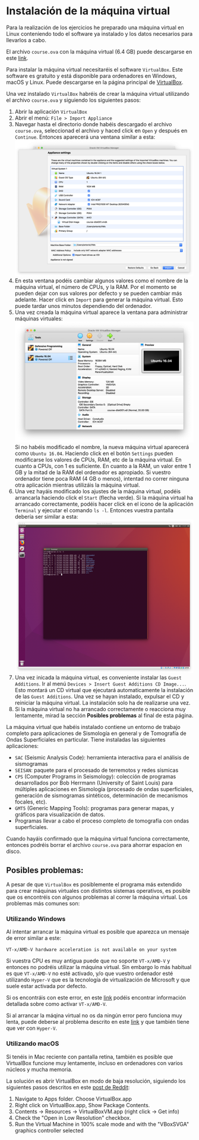 # Instalación de la máquina virtual

Para la realización de los ejercicios he preparado una máquina virtual en Linux
conteniendo todo el software ya instalado y los datos necesarios para llevarlos a cabo.

El archivo `course.ova` con la máquina virtual (6.4 GB) puede descargarse en este
[link](https://www.dropbox.com/s/wr3spoq4fld1swb/course.ova?dl=0).

Para instalar la máquina virtual necesitaréis el software `VirtualBox`. Este software
es gratuito y está disponible para ordenadores en Windows, macOS y Linux. Puede
descargarse en la página principal de [VirtualBox](https://www.virtualbox.org).

Una vez instalado `VirtualBox` habréis de crear la máquina virtual utilizando el
archivo `course.ova` y siguiendo los siguientes pasos:

1. Abrir la aplicación `VirtualBox`
2. Abrir el menú: `File > Import Appliance`
3. Navegar hasta el directorio donde habéis descargado el archivo `course.ova`,
   seleccionad el archivo y haced click en `Open` y después en `Continue`. Entonces
   aparecerá una ventana similar a esta: ![appliance_settings](appliance_settings.png)
4. En esta ventana podéis cambiar algunos valores como el nombre de la máquina virtual,
   el número de CPUs, y la RAM. Por el momento se pueden dejar con sus valores por
   defecto y se pueden cambiar más adelante. Hacer click en `Import` para generar la
   máquina virtual. Esto puede tardar unos minutos dependiendo del ordenador.
5. Una vez creada la máquina virtual aparece la ventana para administrar máquinas virtuales:
   ![virtualbox_manager](virtualbox_manager.png)
   Si no habéis modificado el nombre, la nueva máquina virtual aparecerá como `Ubuntu 16.04`.
   Haciendo click en el botón `Settings` pueden modificarse los valores de CPUs, RAM, etc de
   la máquina virtual. En cuanto a CPUs, con 1 es suficiente. En cuanto a la RAM, un valor
   entre 1 GB y la mitad de la RAM del ordenador es apropiado. Si vuestro ordenador tiene poca
   RAM (4 GB o menos), intentad no correr ninguna otra aplicación mientras utilizáis la máquina
   virtual.
6. Una vez hayáis modificado los ajustes de la máquina virtual, podéis arrancarla haciendo click
   el `Start` (flecha verde).
   Si la máquina virtual ha arrancado correctamente, podéis hacer click en el icono de la aplicación
   `Terminal` y ejecutar el comando `ls -l`. Entonces vuestra pantalla debería ser similar a esta:
   ![virtual_machine](virtual_machine.png)
7. Una vez inicada la máquina virtual, es conveniente instalar las `Guest Additions`. Ir al menú
   `Devices > Insert Guest Additions CD Image...`. Esto montará un CD virtual que ejecutará 
   automaticamente la instalación de las `Guest Additions`. Una vez se hayan instalado, expulsar
   el CD y reiniciar la máquina virtual. La instalación solo ha de realizarse una vez.
8. Si la máquina virtual no ha arrancado correctamente o reacciona muy lentamente, mirad la 
   sección **Posibles problemas** al final de esta página.

La máquina virtual que habéis instalado contiene un entorno de trabajo completo para
aplicaciones de Sismología en general y de Tomografía de Ondas Superficiales en particular.
Tiene instaladas las siguientes aplicaciones:

- `SAC` (Seismic Analysis Code): herramienta interactiva para el análisis de sismogramas
- `SEISAN`: paquete para el procesado de terremotos y redes sísmicas
- `CPS` (Computer Programs in Seismology): colección de programas desarrollados por
   Bob Herrmann (University of Saint Louis) para múltiples aplicaciones en Sismología
   (procesado de ondas superficiales, generación de sismogramas sintéticos, determinación
   de mecanismos focales, etc).
- `GMT5` (Generic Mapping Tools): programas para generar mapas, y gráficos para visualización
   de datos.
- Programas llevar a cabo el proceso completo de tomografía con ondas superficiales.

Cuando hayáis confirmado que la máquina virtual funciona correctamente, entonces podréis
borrar el archivo `course.ova` para ahorrar espacion en disco.

## Posibles problemas:

A pesar de que `VirtualBox` es posiblemente el programa más extendido para crear máquinas
virtuales con distintos sistemas operativos, es posible que os encontréis con algunos
problemas al correr la máquina virtual. Los problemas más comunes son:

### Utilizando Windows

Al intentar arrancar la máquina virtual es posible que aparezca un mensaje de error
similar a este:

    VT-x/AMD-V hardware acceleration is not available on your system

Si vuestra CPU es muy antigua puede que no soporte `VT-x/AMD-V` y entonces no podréis utilizar
la máquina virtual. Sin embargo lo más habitual es que `VT-x/AMD-V` no esté activado, y/o que
vuestro ordenador esté utilizando `Hyper-V` que es la tecnología de virtualización de Microsoft
y que suele estar activada por defecto.

Si os encontráis con este error, en este
[link](https://appuals.com/fix-vt-x-amd-v-hardware-acceleration-is-not-available-on-your-system/)
podéis encontrar información detallada sobre como activar `VT-x/AMD-V`.

Si al arrancar la máqina virtual no os da ningún error pero funciona muy lenta, puede
deberse al problema descrito en este 
[link](https://mybyways.com/blog/virtualbox-very-slow-on-windows-10)
y que también tiene que ver con `Hyper-V`.


### Utilizando macOS

Si tenéis in Mac reciente con pantalla retina, también es posible que VirtualBox funcione 
muy lentamente, incluso en ordenadores con varios núcleos y mucha memoria.

La solución es abrir VirtualBox en modo de baja resolución, siguiendo los siguientes pasos descritos en este
[post de Reddit](https://www.reddit.com/r/virtualbox/comments/houi9k/how_to_fix_virtualbox_61_running_slow_on_mac/):

1. Navigate to Apps folder. Choose VirtualBox.app
2. Right click on VirtualBox.app, Show Package Contents.
3. Contents -> Resources -> VirtualBoxVM.app (right click -> Get info)
4. Check the "Open in Low Resolution" checkbox.
5. Run the Virtual Machine in 100% scale mode and with the "VBoxSVGA" graphics controller selected

